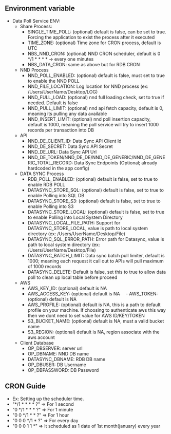 
## Environment variable
- Data Poll Service ENV:
  - Share Process:
    - SINGLE_TIME_POLL: (optional) default is false, can be set to true. Forcing the application to exist the process after it executed
    - TIME_ZONE: (optional) Time zone for CRON process, default is UTC
    - NBS_NND_CRON: (optional) NND CRON scheduler, default is 0 */1 * * * * -> every one minutes
    - NBS_DATA_CRON: same as above but for RDB CRON
  - NND Process
    - NND_POLL_ENABLED: (optional) default is false, must set to true to enable the NND POLL  
    - NND_FILE_LOCATION: Log location for NND process (ex: /Users/UserName/Desktop/LOG)
    - NND_FULL_LOAD: (optional) nnd full loading check, set to true if needed. Default is false 
    - NND_PULL_LIMIT: (optional) nnd api fetch capacity, default is 0, meaning its pulling any data available 
    - NND_INSERT_LIMIT: (optional) nnd poll insertion capacity, default is 1000, meaning the poll service will try to insert 1000 records per transaction into DB
  - API
    - NND_DE_CLIENT_ID: Data Sync API Client Id
    - NND_DE_SECRET: Data Sync API Secret
    - NND_DE_URL: Data Sync API Url
    - NND_DE_TOKEN/NND_DE_DE/NND_DE_GENERIC/NND_DE_GENERIC_TOTAL_RECORD: Data Sync Endpoints (Optional; already hardcoded in the app config)
  - DATA SYNC Process
    - RDB_POLL_ENABLED: (optional) default is false, set to true to enable RDB POLL
    - DATASYNC_STORE_SQL: (optional) default is false, set to true to enable Polling into SQL DB
    - DATASYNC_STORE_S3: (optional) default is false, set to true to enable Polling into S3
    - DATASYNC_STORE_LOCAL: (optional) default is false, set to true to enable Polling into Local System Directory
    - DATASYNC_LOCAL_FILE_PATH: Support for DATASYNC_STORE_LOCAL, value is path to local system directory (ex: /Users/UserName/Desktop/File)
    - DATASYNC_SQL_ERROR_PATH: Error path for Datasync, value is path to local system directory (ex: /Users/UserName/Desktop/File)
    - DATASYNC_BATCH_LIMIT: Data sync batch pull limiter, default is 1000; meaning each request it call out to APIs will pull maximum of 1000 records
    - DATASYNC_DELETE: Default is false, set this to true to allow data poll to clean up local table before proceed
  - AWS
    - AWS_KEY_ID: (optional) default is NA
    - AWS_ACCESS_KEY: (optional) default is NA
`  `- AWS_TOKEN: (optional) default is NA
    - AWS_PROFILE:  (optional) default is NA, this is a path to default profile on your machine. If choosing to authenticate aws this way then we dont need to set value for AWS ID/KEY/TOKEN
    - S3_BUCKET_NAME: (optional) default is NA, must a valid bucket name 
    - S3_REGION: (optional) default is NA, region associate with the aws account
  - Client Database
    - OP_DBSERVER: server url
    - OP_DBNAME: NND DB name
    - DATASYNC_DBNAME: RDB DB name
    - OP_DBUSER: DB Username
    - OP_DBPASSWORD: DB Password

## CRON Guide
- Ex: Setting up the scheduler time.
 - "*/1 * * * * ?" => For 1 second
 - "0 */1 * * * ?" => For 1 minute
 - "0 0 */1 * * ?" => For 1 hour
 - "0 0 0 */1 * ?" => For every day
 - "0 0 0 1 1 *" => It scheduled as 1 date of 1st month(january) every year